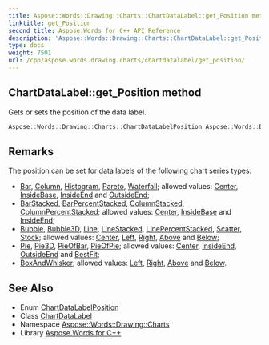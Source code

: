 ```yaml
---
title: Aspose::Words::Drawing::Charts::ChartDataLabel::get_Position method
linktitle: get_Position
second_title: Aspose.Words for C++ API Reference
description: 'Aspose::Words::Drawing::Charts::ChartDataLabel::get_Position method. Gets or sets the position of the data label in C++.'
type: docs
weight: 7501
url: /cpp/aspose.words.drawing.charts/chartdatalabel/get_position/
---
```

## ChartDataLabel::get_Position method


Gets or sets the position of the data label.

```cpp
Aspose::Words::Drawing::Charts::ChartDataLabelPosition Aspose::Words::Drawing::Charts::ChartDataLabel::get_Position()
```

## Remarks


The position can be set for data labels of the following chart series types:

* [Bar](../../chartseriestype/), [Column](../../chartseriestype/), [Histogram](../../chartseriestype/), [Pareto](../../chartseriestype/), [Waterfall](../../chartseriestype/); allowed values: [Center](../../chartdatalabelposition/), [InsideBase](../../chartdatalabelposition/), [InsideEnd](../../chartdatalabelposition/) and [OutsideEnd](../../chartdatalabelposition/);
* [BarStacked](../../chartseriestype/), [BarPercentStacked](../../chartseriestype/), [ColumnStacked](../../chartseriestype/), [ColumnPercentStacked](../../chartseriestype/); allowed values: [Center](../../chartdatalabelposition/), [InsideBase](../../chartdatalabelposition/) and [InsideEnd](../../chartdatalabelposition/);
* [Bubble](../../chartseriestype/), [Bubble3D](../../chartseriestype/), [Line](../../chartseriestype/), [LineStacked](../../chartseriestype/), [LinePercentStacked](../../chartseriestype/), [Scatter](../../chartseriestype/), [Stock](../../chartseriestype/); allowed values: [Center](../../chartdatalabelposition/), [Left](../../chartdatalabelposition/), [Right](../../chartdatalabelposition/), [Above](../../chartdatalabelposition/) and [Below](../../chartdatalabelposition/);
* [Pie](../../chartseriestype/), [Pie3D](../../chartseriestype/), [PieOfBar](../../chartseriestype/), [PieOfPie](../../chartseriestype/); allowed values: [Center](../../chartdatalabelposition/), [InsideEnd](../../chartdatalabelposition/), [OutsideEnd](../../chartdatalabelposition/) and [BestFit](../../chartdatalabelposition/);
* [BoxAndWhisker](../../chartseriestype/); allowed values: [Left](../../chartdatalabelposition/), [Right](../../chartdatalabelposition/), [Above](../../chartdatalabelposition/) and [Below](../../chartdatalabelposition/).


## See Also

* Enum [ChartDataLabelPosition](../../chartdatalabelposition/)
* Class [ChartDataLabel](../)
* Namespace [Aspose::Words::Drawing::Charts](../../)
* Library [Aspose.Words for C++](../../../)

